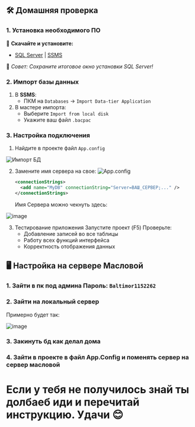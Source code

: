 ## 🛠️ Домашняя проверка

### 1. Установка необходимого ПО
🔽 **Скачайте и установите:**
- [SQL Server](https://www.microsoft.com/sql-server/sql-server-downloads) | [SSMS](https://learn.microsoft.com/ru-ru/sql/ssms/download-sql-server-management-studio-ssms)

💾 *Совет: Сохраните итоговое окно установки SQL Server!*

### 2. Импорт базы данных
1. В **SSMS**:
   - ПКМ на `Databases` → `Import Data-tier Application`
2. В мастере импорта:
   - Выберите `Import from local disk`
   - Укажите ваш файл `.bacpac`

   

### 3. Настройка подключения
1. Найдите в проекте файл `App.config`

![Импорт БД](https://github.com/user-attachments/assets/e3f7ea18-c9db-4a11-bc38-10bd30bdaa9b)
   
2. Замените имя сервера на свое:
![App.config](https://github.com/user-attachments/assets/90a2e2c3-4756-491c-bc8a-54e361fb173d)
   ```xml
   <connectionStrings>
     <add name="MyDB" connectionString="Server=ВАШ_СЕРВЕР;..." />
   </connectionStrings>
   ```
   Имя Сервера можно чекнуть здесь:
   
![image](https://github.com/user-attachments/assets/749fed88-91b6-41ea-9c90-fb550b317273)

3. Тестирование приложения
   Запустите проект (F5)
   Проверьте:
     - Добавление записей во все таблицы
     - Работу всех функций интерфейса
     - Корректность отображения данных

## 🖥️ Настройка на сервере Масловой
### 1. Зайти в пк под админа Пароль: `Baltimor1152262`
### 2. Зайти на локальный сервер
Примерно будет так:

![image](https://github.com/user-attachments/assets/51f1b026-b8e9-4cdb-9c92-28cda6222343)
### 3. Закинуть бд как делал дома
### 4. Зайти в проекте в файл App.Config и поменять сервер на сервер масловой

# Если у тебя не получилось знай ты долбаеб иди и перечитай инструкцию. Удачи 😊



